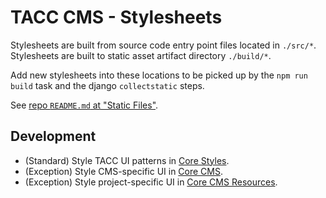 # TACC CMS - Stylesheets

Stylesheets are built from source code entry point files located in `./src/*`. Stylesheets are built to static asset artifact directory `./build/*`.

Add new stylesheets into these locations to be picked up by the `npm run build` task and the django `collectstatic` steps.

See [repo `README.md` at "Static Files"](/README.md#static-files).

## Development

- (Standard) Style TACC UI patterns in [Core Styles].
- (Exception) Style CMS-specific UI in [Core CMS].
- (Exception) Style project-specific UI in [Core CMS Resources].


<!-- Link Aliases -->

[Core CMS]: https://github.com/TACC/Core-CMS
[Core CMS Resources]: https://github.com/TACC/Core-CMS-Resources
[Core Styles]: https://github.com/TACC/Core-Styles
